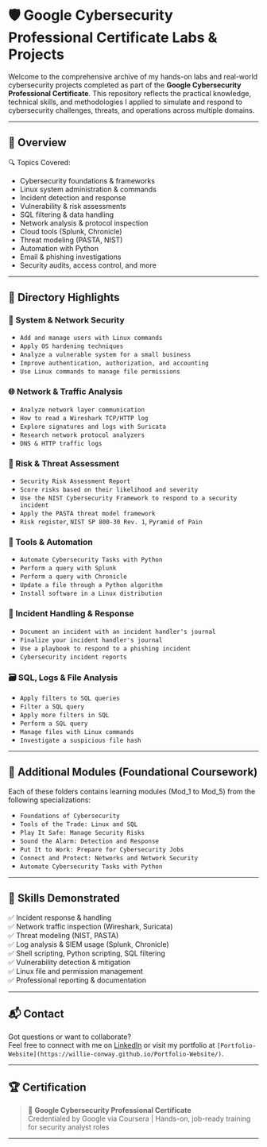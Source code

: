 # 🛡️ Google Cybersecurity Professional Certificate Labs & Projects

Welcome to the comprehensive archive of my hands-on labs and real-world cybersecurity projects completed as part of the **Google Cybersecurity Professional Certificate**. This repository reflects the practical knowledge, technical skills, and methodologies I applied to simulate and respond to cybersecurity challenges, threats, and operations across multiple domains.

---

## 🧭 Overview

🔍 Topics Covered:
- Cybersecurity foundations & frameworks  
- Linux system administration & commands  
- Incident detection and response  
- Vulnerability & risk assessments  
- SQL filtering & data handling  
- Network analysis & protocol inspection  
- Cloud tools (Splunk, Chronicle)  
- Threat modeling (PASTA, NIST)  
- Automation with Python  
- Email & phishing investigations  
- Security audits, access control, and more

---

## 📁 Directory Highlights

### 🔐 System & Network Security
- `Add and manage users with Linux commands`
- `Apply OS hardening techniques`
- `Analyze a vulnerable system for a small business`
- `Improve authentication, authorization, and accounting`
- `Use Linux commands to manage file permissions`

### 🌐 Network & Traffic Analysis
- `Analyze network layer communication`
- `How to read a Wireshark TCP/HTTP log`
- `Explore signatures and logs with Suricata`
- `Research network protocol analyzers`
- `DNS & HTTP traffic logs`

### 📝 Risk & Threat Assessment
- `Security Risk Assessment Report`
- `Score risks based on their likelihood and severity`
- `Use the NIST Cybersecurity Framework to respond to a security incident`
- `Apply the PASTA threat model framework`
- `Risk register`, `NIST SP 800-30 Rev. 1`, `Pyramid of Pain`

### 🧰 Tools & Automation
- `Automate Cybersecurity Tasks with Python`
- `Perform a query with Splunk`
- `Perform a query with Chronicle`
- `Update a file through a Python algorithm`
- `Install software in a Linux distribution`

### 📧 Incident Handling & Response
- `Document an incident with an incident handler's journal`
- `Finalize your incident handler's journal`
- `Use a playbook to respond to a phishing incident`
- `Cybersecurity incident reports`

### 🗃️ SQL, Logs & File Analysis
- `Apply filters to SQL queries`
- `Filter a SQL query`
- `Apply more filters in SQL`
- `Perform a SQL query`
- `Manage files with Linux commands`
- `Investigate a suspicious file hash`

---

## 🧪 Additional Modules (Foundational Coursework)

Each of these folders contains learning modules (Mod_1 to Mod_5) from the following specializations:

- `Foundations of Cybersecurity`
- `Tools of the Trade: Linux and SQL`
- `Play It Safe: Manage Security Risks`
- `Sound the Alarm: Detection and Response`
- `Put It to Work: Prepare for Cybersecurity Jobs`
- `Connect and Protect: Networks and Network Security`
- `Automate Cybersecurity Tasks with Python`

---

## 🧠 Skills Demonstrated

✅ Incident response & handling  
✅ Network traffic inspection (Wireshark, Suricata)  
✅ Threat modeling (NIST, PASTA)  
✅ Log analysis & SIEM usage (Splunk, Chronicle)  
✅ Shell scripting, Python scripting, SQL filtering  
✅ Vulnerability detection & mitigation  
✅ Linux file and permission management  
✅ Professional reporting & documentation  

---

## 📬 Contact

Got questions or want to collaborate?  
Feel free to connect with me on [LinkedIn](https://www.linkedin.com/in/willieconway) or visit my portfolio at `[Portfolio-Website](https://willie-conway.github.io/Portfolio-Website/)`.

---

## 🏆 Certification

> 📜 **Google Cybersecurity Professional Certificate**  
> Credentialed by Google via Coursera | Hands-on, job-ready training for security analyst roles

---
